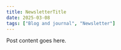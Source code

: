 ---title: NewsletterTitle
date: 2025-03-08
tags: ["Blog and journal", "Newsletter"]
---

Post content goes here.